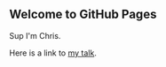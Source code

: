 ## Welcome to GitHub Pages


Sup I'm Chris.

Here is a link to [my talk](https://www.youtube.com/watch?v=V86WYcHT9xQ).
